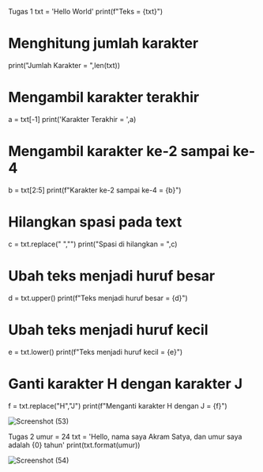 Tugas 1
txt = 'Hello World'
print(f"Teks = {txt}")
# Menghitung jumlah karakter
print("Jumlah Karakter = ",len(txt))
# Mengambil karakter terakhir
a = txt[-1]
print('Karakter Terakhir = ',a)
# Mengambil karakter ke-2 sampai ke-4
b = txt[2:5]
print(f"Karakter ke-2 sampai ke-4 = {b}")
# Hilangkan spasi pada text 
c = txt.replace(" ","")
print("Spasi di hilangkan = ",c)
# Ubah teks menjadi huruf besar
d = txt.upper()
print(f"Teks menjadi huruf besar = {d}")
# Ubah teks menjadi huruf kecil
e = txt.lower()
print(f"Teks menjadi huruf kecil = {e}")
# Ganti karakter H dengan karakter J
f = txt.replace("H","J")
print(f"Menganti karakter H dengan J = {f}")

![Screenshot (53)](https://user-images.githubusercontent.com/115615953/209736007-8245e5df-f50f-4184-a2ec-59954c73a043.png)

Tugas 2
umur = 24
txt = 'Hello, nama saya Akram Satya, dan umur saya adalah {0} tahun'
print(txt.format(umur))

![Screenshot (54)](https://user-images.githubusercontent.com/115615953/209736060-7fa72e29-875a-470a-bdd4-cba41c0716c0.png)

